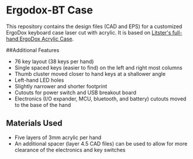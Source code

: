 # Ergodox-BT Case

This repository contains the design files (CAD and EPS) for a customized ErgoDox keyboard case laser cut with acrylic. It is based on [Litster's full-hand ErgoDox Acrylic Case](https://github.com/bishboria/ErgoDox/tree/master/ErgoDox%20Acrylic%20Case).

##Additional Features

 - 76 key layout (38 keys per hand)
 - Single spaced keys (easier to find) on the left and right most columns
 - Thumb cluster moved closer to hand keys at a shallower angle
 - Left-hand LED holes
 - Slightly narrower and shorter footprint
 - Cutouts for power switch and USB breakout board
 - Electronics (I/O expander, MCU, bluetooth, and battery) cutouts moved to the base of the hand

## Materials Used

 - Five layers of 3mm acrylic per hand
 - An additional spacer (layer 4.5 CAD files) can be used to allow for more clearance of the electronics and key switches
